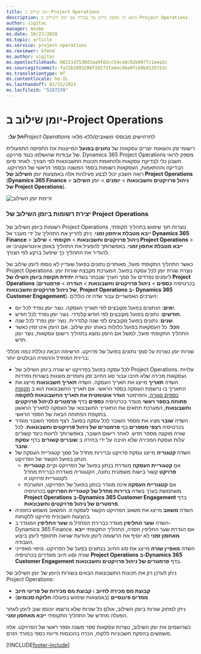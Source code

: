 ```yaml
---
title: יומן שילוב ב-Project Operations
description: נושא זה מספק מידע על עבודה עם יומן השילוב ב-Project Operations.
author: sigitac
manager: Annbe
ms.date: 10/27/2020
ms.topic: article
ms.service: project-operations
ms.reviewer: kfend
ms.author: sigitac
ms.openlocfilehash: 0021147530d1aa9f82cc54ca8c92b9977c1eea2c
ms.sourcegitcommit: fa32b1893286f20271fa4ec4be8fc68bd135f53c
ms.translationtype: HT
ms.contentlocale: he-IL
ms.lasthandoff: 02/15/2021
ms.locfileid: "5287239"
---
```

# <a name="integration-journal-in-project-operations"></a>יומן שילוב ב-Project Operations

_**חל על:** ‏Project Operations לתרחישים מבוססי משאבים/ללא מלאי_

רישומי זמן והוצאות יוצרים עסקאות של **נתונים בפועל** המייצגות את התפיסה התפעולית של עבודות שהושלמו כנגד פרויקט. Dynamics 365 Project Operations מספק לרואי חשבון כלי לבדיקת עסקאות ולהתאמת תכונות החשבונאות לפי הצורך. לאחר סיום הבדיקה וההתאמות, העסקאות רשומות בספר המשנה ובספר הראשי של הפרויקט. רואה חשבון יכול לבצע פעילויות אלה באמצעות יומן **השילוב של Project Operations** (**Dynamics 365 Finance** > **ניהול פרויקטים וחשבונאות** > **יומנים** > יומן **השילוב של Project Operations**).

![זרימת יומן השילוב](./media/IntegrationJournal.png)

### <a name="create-records-in-the-project-operations-integration-journal"></a>יצירת רשומות ביומן השילוב של Project Operations

רשומות ביומן השילוב של Project Operations נוצרות תוך שימוש בתהליך תקופתי, **ייבא מטבלת איחסון זמני**. ניתן להריץ את התהליך על ידי מעבר אל **Dynamics 365 Finance** > **ניהול פרויקטים וחשבונאות** > **תקופתי** > **שילוב Project Operations** > **ייבא מטבלת אחסון זמני**. באפשרותך להפעיל את התהליך באופן אינטראקטיבי או להגדיר את התהליך כך שיפעל ברקע לפי הצורך.

כאשר התהליך התקופתי פועל, מאותרים נתונים בפועל שעדיין לא נוספו ליומן שילוב של Project Operations. נוצרת שורת יומן לכל עסקה בפועל.
המערכת מקבצת שורות יומן ליומנים נפרדים על סמך הערך שנבחר בשדה **יחידת תקופה ביומן השילו של Project Operations** (בכרטיסיה **כספים** > **ניהול פרויקטים וחשבונאות** > **הגדרה** > **פרמטרים של ניהול פרויקטים וחשבונאות**, **Project Operations ב- Dynamics 365 Customer Engagement**). הערכים האפשריים עבור שדה זה כוללים:

  - **ימים**: הנתונים בפועל מקובצים לפי תאריך העסקה. נוצר יומן נפרד לכל יום.
  - **חודשים**: נתונים בפועל מקובצים לפי חודש קלנדרי. נוצר יומן נפרד לכל חודש.
  - **שנים**: נתונים בפועל מקובצים לפי שנה קלנדרית. נוצר יומן נפרד לכל שנה.
  - **הכל**: כל העסקאות בפועל כלולות באותו יומן שילוב. אם היומן אינו זמין כאשר התהליך התקופתי פועל, למשל אם היומן נמצא בתהליך רישום עסקאות, נוצר יומן חדש.

שורות יומן נוצרות על סמך נתונים בפועל של פרויקט. הרשימה הבאה כוללת כמה מכללי ברירת המחדל וההמרה הבולטים יותר:

  - לכל עסקה בפועל בפרויקט יש שורה ביומן השילוב של Project Operations. עלויות ועסקאות מכירה שלא חויבו עבור סוג החיוב זמן וחומרים מוצגות בשורות נפרדות.
  - השדה **תאריך** מייצג את תאריך העסקה. השדה **תאריך חשבונאות** מייצג את התאריך בו נרשמת העסקה בספר הראשי. אם תאריך החשבונאות הוא ב [תקופת כספים סגורה](https://docs.microsoft.com/dynamics365/finance/general-ledger/close-general-ledger-at-period-end), והפרמטר **הגדר אוטומטית את תאריך החשבונאות לתקופה פתוחה בספר ראשי** מוגדר בכרטיסיה **כספים** בדף **פרמטרים לניהול פרויקטים וחשבונאות**, המערכת תתאים את התאריך החשבונאי של העסקה לתאריך הראשון בתקופת הפתוחה הבאה של הספר הראשי.
  - השדה **שובר** מציג את מספר השובר לכל עסקה בפועל. רצף מספר השובר מוגדר בכרטיסיה **רצפי מספרים** בף **פרמטרים של ניהול פרויקטים וחשבונאות**. לכל שורה מוקצה מספר חדש. לאחר רישום השובר, באפשרותך לראות כיצד קשורים עלות ועסקת המכירה שלא חויבה על ידי בחירה ב **שוברים קשורים** בדף **עסקת שובר**.
  - השדה **קטגוריה** מייצג עסקת פרויקט וברירות מחדל על סמך קטגוריית העסקה של הנתון בפועל הקשור של הפרויקט.
    - אם **קטגוריית העסקה** מוגדרת בנתון בפועל של הפרויקט וקיים **קטגוריית פרויקט** קשור בישות משפטית נתונה, הקטגוריה מוגדרת כברירת מחדל לקטגוריית פרויקט זו.
    - אם **קטגוריית העסקה** אינה מוגדר בנתון בפועל של הפרויקט, המערכת משתמשת בערך בשדה **ברירות מחדל של קטגוריית הפרויקט** בכרטיסיה **Project Operations ב-Dynamics 365 Customer Engagement** בדף **פרמטרים של ניהול פרויקטים וחשבונאות**.
  - השדה **משאב** מייצג את משאב הפרויקט הקשור לעסקה זו. המשאב משמש כהפניה בהצעות חשבונית פרויקט ללקוחות.
  - השדה **שער החליפין** מוגדר כברירת המחדל מ **שער החליפין** המוגדר ב-Dynamics 365 Finance. אם הגדרת שער החליפין חסרה, התהליך התקופתי **ייבא מאחסון זמני** לא יוסיף את הרשומה ליומן והודעת שגיאה תתווסף ליומן ביצוע העבודה.
  - השדה **מאפיין שורה** מייצג את סוג החיוב בנתונים בפעל של הפרויקט. מיפוי מאפייני שורה וסוג חיוב מוגדרים בכרטיסיה **Project Operations ב-Dynamics 365 Customer Engagement** בדף **פרמטרים של ניהול פרויקטים וחשבונאות**.

ניתן לעדכן רק את תכונות החשבונאות הבאים בשורות היומן של יומן השילוב של Project Operations:

- **קבוצת מס מכירה לחיוב** ו **קבוצת מס מכירות של פריטי חיוב**
- **ממדים פיננסיים** (באמצאות שימוש בפעולה **חלוקת סכומים**)

ניתן למחוק שורות ביומן השילוב, אולם כל שורות שלא נרשמו יוכנסו שוב ליומן לאחר הפעלה מחדש של התהליך התקופתי **ייבא מאחסון זמני**.

כשרושמים את יומן השילוב, נוצרות עסקאות ספר משנה וספר ראשי של הפרויקט. אלה משמשים בהפקת חשבוניות ללקוח, הכרה בהכנסות ודיווח כספי במורד הזרם.


[!INCLUDE[footer-include](../includes/footer-banner.md)]